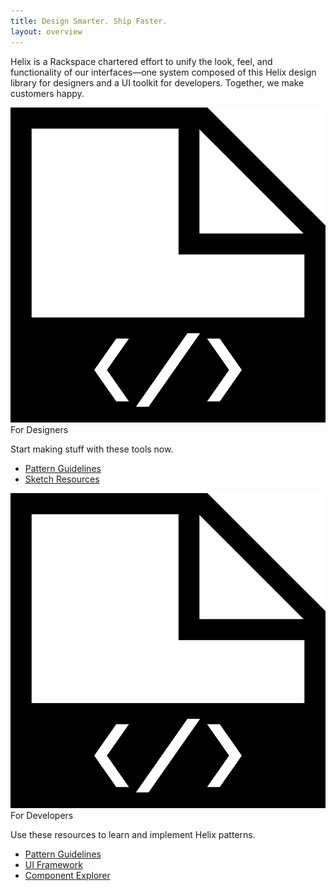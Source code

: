 ```yaml
---
title: Design Smarter. Ship Faster.
layout: overview
---
```


Helix is a Rackspace chartered effort to unify the look, feel, and
functionality of our interfaces&mdash;one system composed of this Helix design
library for designers and a UI toolkit for developers. Together, we make
customers happy.

<div class="card-row">
  <div class="card">
    <div class="icon"><img src="assets/images/webicon-code.png" alt="designer UX icon"/></div>
    <span class="card-heading">For Designers</span>
    <p>Start making stuff with these tools now.</p>
    <ul>
      <li><a href="#">Pattern Guidelines</a></li>
      <li><a href="#">Sketch Resources</a></li>
    </ul>
  </div>
  <div class="card">
    <div class="icon"><img src="assets/images/webicon-code.png" alt="developer code icon"/></div>
    <span class="card-heading">For Developers</span>
    <p>Use these resources to learn and implement Helix patterns.</p>
    <ul>
      <li><a href="#">Pattern Guidelines</a></li>
      <li><a href="#">UI Framework</a></li>
      <li><a href="#">Component Explorer</a></li>
    </ul>
  </div>
</div>
